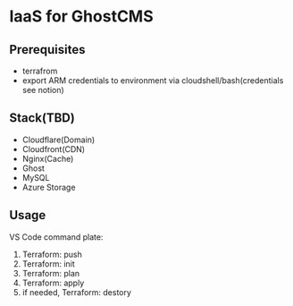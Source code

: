 # IaaS for GhostCMS

## Prerequisites

- terrafrom
- export ARM credentials to environment via cloudshell/bash(credentials see notion)

## Stack(TBD)

- Cloudflare(Domain)
- Cloudfront(CDN)
- Nginx(Cache)
- Ghost
- MySQL
- Azure Storage

## Usage

VS Code command plate:

1. Terraform: push
2. Terraform: init
3. Terraform: plan
4. Terraform: apply
5. if needed, Terraform: destory 

